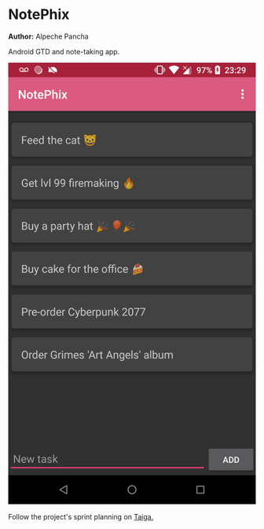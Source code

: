 # NotePhix

**Author:** Alpeche Pancha

Android GTD and note-taking app.

![NotePhix App Screenshot](screenshots/Screenshot_20180909-232958.png?raw=true)

Follow the project's sprint planning on [Taiga.](https://tree.taiga.io/project/phixyn-notephix/)
